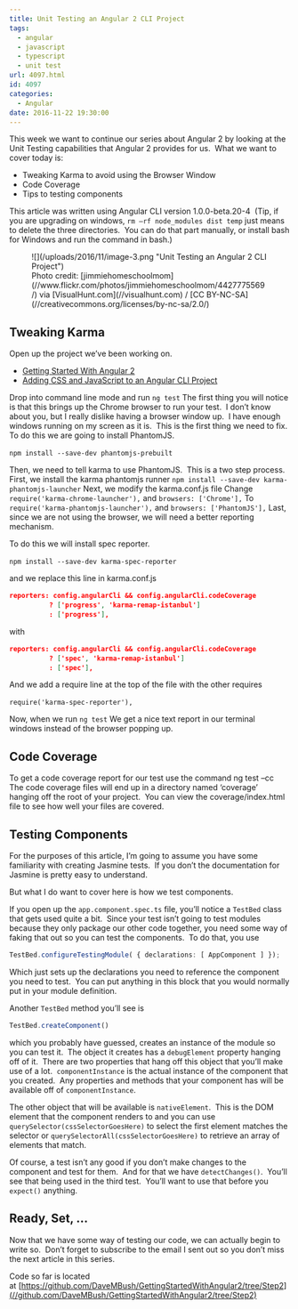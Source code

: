 ```yaml
---
title: Unit Testing an Angular 2 CLI Project
tags:
  - angular
  - javascript
  - typescript
  - unit test
url: 4097.html
id: 4097
categories:
  - Angular
date: 2016-11-22 19:30:00
---
```


This week we want to continue our series about Angular 2 by looking at the Unit Testing capabilities that Angular 2 provides for us.  What we want to cover today is:

*   Tweaking Karma to avoid using the Browser Window
*   Code Coverage
*   Tips to testing components

This article was written using Angular CLI version 1.0.0-beta.20-4  (Tip, if you are upgrading on windows, `rm –rf node_modules dist temp` just means to delete the three directories.  You can do that part manually, or install bash for Windows and run the command in bash.)

<figure>![](/uploads/2016/11/image-3.png "Unit Testing an Angular 2 CLI Project")<figcaption>Photo credit: [jimmiehomeschoolmom](//www.flickr.com/photos/jimmiehomeschoolmom/4427775569/) via [VisualHunt.com](//visualhunt.com) / [CC BY-NC-SA](//creativecommons.org/licenses/by-nc-sa/2.0/)</figcaption></figure>

<!-- more -->

Tweaking Karma
--------------

Open up the project we’ve been working on.

*   [Getting Started With Angular 2](/getting-started-angular-2/)
*   [Adding CSS and JavaScript to an Angular CLI Project](https://medium.com/@davembush/adding-css-and-javascript-to-an-angular-cli-project-2b843a8283f3)

Drop into command line mode and run `ng test` The first thing you will notice is that this brings up the Chrome browser to run your test.  I don’t know about you, but I really dislike having a browser window up.  I have enough windows running on my screen as it is.  This is the first thing we need to fix.  To do this we are going to install PhantomJS.

`npm install --save-dev phantomjs-prebuilt`

Then, we need to tell karma to use PhantomJS.  This is a two step process.  First, we install the karma phantomjs runner `npm install --save-dev karma-phantomjs-launcher` Next, we modify the karma.conf.js file Change `require('karma-chrome-launcher'),` and `browsers: ['Chrome'],` To `require('karma-phantomjs-launcher'),` and `browsers: ['PhantomJS'],` Last, since we are not using the browser, we will need a better reporting mechanism.

To do this we will install spec reporter.

`npm install --save-dev karma-spec-reporter`

and we replace this line in karma.conf.js

``` json
reporters: config.angularCli && config.angularCli.codeCoverage
          ? ['progress', 'karma-remap-istanbul']
          : ['progress'],
```
with

``` json
reporters: config.angularCli && config.angularCli.codeCoverage
          ? ['spec', 'karma-remap-istanbul']
          : ['spec'],
```

And we add a require line at the top of the file with the other requires

`require('karma-spec-reporter'),`

Now, when we run `ng test` We get a nice text report in our terminal windows instead of the browser popping up.

Code Coverage
-------------

To get a code coverage report for our test use the command ng test –cc The code coverage files will end up in a directory named ‘coverage’ hanging off the root of your project.  You can view the coverage/index.html file to see how well your files are covered.

Testing Components
------------------

For the purposes of this article, I’m going to assume you have some familiarity with creating Jasmine tests.  If you don’t the documentation for Jasmine is pretty easy to understand.

But what I do want to cover here is how we test components.

If you open up the `app.component.spec.ts` file, you’ll notice a `TestBed` class that gets used quite a bit.  Since your test isn’t going to test modules because they only package our other code together, you need some way of faking that out so you can test the components.  To do that, you use

``` typescript
TestBed.configureTestingModule( { declarations: [ AppComponent ] });
```

Which just sets up the declarations you need to reference the component you need to test.  You can put anything in this block that you would normally put in your module definition.

Another `TestBed` method you’ll see is

``` typescript
TestBed.createComponent()
```

which you probably have guessed, creates an instance of the module so you can test it.  The object it creates has a `debugElement` property hanging off of it.  There are two properties that hang off this object that you’ll make use of a lot.  `componentInstance` is the actual instance of the component that you created.  Any properties and methods that your component has will be available off of `componentInstance`.

The other object that will be available is `nativeElement`.  This is the DOM element that the component renders to and you can use `querySelector(cssSelectorGoesHere)` to select the first element matches the selector or `querySelectorAll(cssSelectorGoesHere)` to retrieve an array of elements that match.

Of course, a test isn’t any good if you don’t make changes to the component and test for them.  And for that we have `detectChanges()`.  You’ll see that being used in the third test.  You’ll want to use that before you `expect()` anything.

Ready, Set, …
-------------

Now that we have some way of testing our code, we can actually begin to write so.  Don’t forget to subscribe to the email I sent out so you don’t miss the next article in this series.

Code so far is located at [https://github.com/DaveMBush/GettingStartedWithAngular2/tree/Step2](//github.com/DaveMBush/GettingStartedWithAngular2/tree/Step2)
